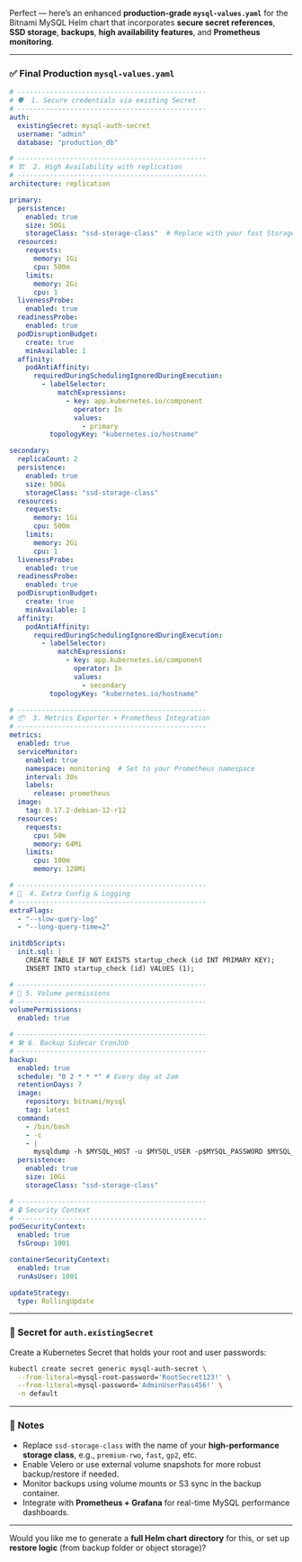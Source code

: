 Perfect — here’s an enhanced **production-grade `mysql-values.yaml`** for the Bitnami MySQL Helm chart that incorporates **secure secret references**, **SSD storage**, **backups**, **high availability features**, and **Prometheus monitoring**.

---

### ✅ Final Production `mysql-values.yaml`

```yaml
# -----------------------------------------------
# 🛡️  1. Secure credentials via existing Secret
# -----------------------------------------------
auth:
  existingSecret: mysql-auth-secret
  username: "admin"
  database: "production_db"

# -----------------------------------------------
# 🏗️  2. High Availability with replication
# -----------------------------------------------
architecture: replication

primary:
  persistence:
    enabled: true
    size: 50Gi
    storageClass: "ssd-storage-class"  # Replace with your fast StorageClass
  resources:
    requests:
      memory: 1Gi
      cpu: 500m
    limits:
      memory: 2Gi
      cpu: 1
  livenessProbe:
    enabled: true
  readinessProbe:
    enabled: true
  podDisruptionBudget:
    create: true
    minAvailable: 1
  affinity:
    podAntiAffinity:
      requiredDuringSchedulingIgnoredDuringExecution:
        - labelSelector:
            matchExpressions:
              - key: app.kubernetes.io/component
                operator: In
                values:
                  - primary
          topologyKey: "kubernetes.io/hostname"

secondary:
  replicaCount: 2
  persistence:
    enabled: true
    size: 50Gi
    storageClass: "ssd-storage-class"
  resources:
    requests:
      memory: 1Gi
      cpu: 500m
    limits:
      memory: 2Gi
      cpu: 1
  livenessProbe:
    enabled: true
  readinessProbe:
    enabled: true
  podDisruptionBudget:
    create: true
    minAvailable: 1
  affinity:
    podAntiAffinity:
      requiredDuringSchedulingIgnoredDuringExecution:
        - labelSelector:
            matchExpressions:
              - key: app.kubernetes.io/component
                operator: In
                values:
                  - secondary
          topologyKey: "kubernetes.io/hostname"

# -----------------------------------------------
# 📦  3. Metrics Exporter + Prometheus Integration
# -----------------------------------------------
metrics:
  enabled: true
  serviceMonitor:
    enabled: true
    namespace: monitoring  # Set to your Prometheus namespace
    interval: 30s
    labels:
      release: prometheus
  image:
    tag: 0.17.2-debian-12-r12
  resources:
    requests:
      cpu: 50m
      memory: 64Mi
    limits:
      cpu: 100m
      memory: 128Mi

# -----------------------------------------------
# 🧪  4. Extra Config & Logging
# -----------------------------------------------
extraFlags:
  - "--slow-query-log"
  - "--long-query-time=2"

initdbScripts:
  init.sql: |
    CREATE TABLE IF NOT EXISTS startup_check (id INT PRIMARY KEY);
    INSERT INTO startup_check (id) VALUES (1);

# -----------------------------------------------
# 💾 5. Volume permissions
# -----------------------------------------------
volumePermissions:
  enabled: true

# -----------------------------------------------
# 🛠️ 6. Backup Sidecar CronJob
# -----------------------------------------------
backup:
  enabled: true
  schedule: "0 2 * * *" # Every day at 2am
  retentionDays: 7
  image:
    repository: bitnami/mysql
    tag: latest
  command:
    - /bin/bash
    - -c
    - |
      mysqldump -h $MYSQL_HOST -u $MYSQL_USER -p$MYSQL_PASSWORD $MYSQL_DATABASE > /backups/backup-$(date +%F).sql
  persistence:
    enabled: true
    size: 10Gi
    storageClass: "ssd-storage-class"

# -----------------------------------------------
# 🔒 Security Context
# -----------------------------------------------
podSecurityContext:
  enabled: true
  fsGroup: 1001

containerSecurityContext:
  enabled: true
  runAsUser: 1001

updateStrategy:
  type: RollingUpdate
```

---

### 🔐 Secret for `auth.existingSecret`

Create a Kubernetes Secret that holds your root and user passwords:

```bash
kubectl create secret generic mysql-auth-secret \
  --from-literal=mysql-root-password='RootSecret123!' \
  --from-literal=mysql-password='AdminUserPass456!' \
  -n default
```

---

### 🧠 Notes

* Replace `ssd-storage-class` with the name of your **high-performance storage class**, e.g., `premium-rwo`, `fast`, `gp2`, etc.
* Enable Velero or use external volume snapshots for more robust backup/restore if needed.
* Monitor backups using volume mounts or S3 sync in the backup container.
* Integrate with **Prometheus + Grafana** for real-time MySQL performance dashboards.

---

Would you like me to generate a **full Helm chart directory** for this, or set up **restore logic** (from backup folder or object storage)?
